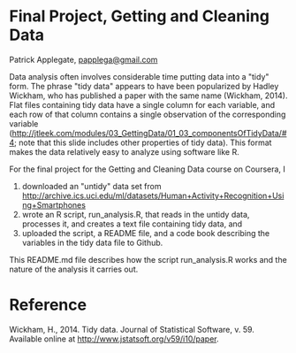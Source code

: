 # Final Project, Getting and Cleaning Data
Patrick Applegate, papplega@gmail.com

Data analysis often involves considerable time putting data into a "tidy" form.  The phrase "tidy data" appears to have been popularized by Hadley Wickham, who has published a paper with the same name (Wickham, 2014).  Flat files containing tidy data have a single column for each variable, and each row of that column contains a single observation of the corresponding variable (http://jtleek.com/modules/03_GettingData/01_03_componentsOfTidyData/#4; note that this slide includes other properties of tidy data).  This format makes the data relatively easy to analyze using software like R.  

For the final project for the Getting and Cleaning Data course on Coursera, I
1) downloaded an "untidy" data set from http://archive.ics.uci.edu/ml/datasets/Human+Activity+Recognition+Using+Smartphones 
2) wrote an R script, run_analysis.R, that reads in the untidy data, processes it, and creates a text file containing tidy data, and
3) uploaded the script, a README file, and a code book describing the variables in the tidy data file to Github.  

This README.md file describes how the script run_analysis.R works and the nature of the analysis it carries out.  



# Reference

Wickham, H., 2014.  Tidy data.  Journal of Statistical Software, v. 59.  Available online at http://www.jstatsoft.org/v59/i10/paper.  
